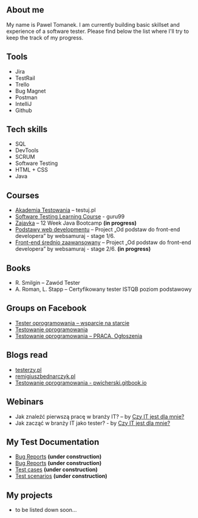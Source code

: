 ## About me

My name is Pawel Tomanek. I am currently building basic skillset and experience of a software tester. 
Please find below the list where I'll try to keep the track of my progress.


## Tools

* Jira
* TestRail
* Trello
* Bug Magnet
* Postman
* IntelliJ
* Github


## Tech skills

* SQL
* DevTools
* SCRUM
* Software Testing
* HTML + CSS
* Java 


## Courses

* [Akademia Testowania]( https://testuj.pl/karta-szkolenia/kurs-it-online-akademia-testowania-dzienna) – testuj.pl
* [Software Testing Learning Course](https://www.guru99.com/software-testing.html) - guru99
* [Zajavka]( https://www.zajavka.pl/) – 12 Week Java Bootcamp **(in progress)**
* [Podstawy web developmentu]( https://websamuraj.pl/kurs/web-developer-w-15-dni-kurs-online/) – Project „Od podstaw do front-end developera” by websamuraj - stage 1/6. 
* [Front-end średnio zaawansowany]( https://websamuraj.pl/kurs/front-end-zaawansowany-w-15-dni-kurs-online/) – Project „Od podstaw do front-end developera” by websamuraj - stage 2/6. **(in progress)**


## Books

* R. Smilgin – Zawód Tester
* A. Roman, L. Stapp – Certyfikowany tester ISTQB poziom podstawowy


## Groups on Facebook

* [Tester oprogramowania – wsparcie na starcie]( https://www.facebook.com/groups/testeroprogramowania/?ref=group_header)
* [Testowanie oprogramowania]( https://www.facebook.com/groups/141683635854223)
* [Testowanie oprogramowania – PRACA, Ogłoszenia](https://www.facebook.com/groups/215557562210470)


## Blogs read
* [testerzy.pl](https://testerzy.pl/)
* [remigiuszbednarczyk.pl]( https://remigiuszbednarczyk.pl/)
* [Testowanie oprogramowania - pwicherski.gitbook.io](https://pwicherski.gitbook.io/testowanie-oprogramowania/)


## Webinars

* Jak znaleźć pierwszą pracę w branży IT? – by [Czy IT jest dla mnie?](https://www.czyitjestdlamnie.pl/)
* Jak zacząć w branży IT jako tester? - by [Czy IT jest dla mnie?](https://www.czyitjestdlamnie.pl/)


## My Test Documentation 
- [Bug Reports](https://drive.google.com/drive/folders/1V4r4Qxpkx5OVw_1QH7-MrnZ12PVB3cVv?usp=sharing) **(under construction)**
- [Bug Reports](https://drive.google.com/drive/folders/1V4r4Qxpkx5OVw_1QH7-MrnZ12PVB3cVv?usp=sharing) **(under construction)**
- [Test cases](https://drive.google.com/drive/folders/1V4r4Qxpkx5OVw_1QH7-MrnZ12PVB3cVv?usp=sharing) **(under construction)**
- [Test scenarios](https://drive.google.com/drive/folders/1V4r4Qxpkx5OVw_1QH7-MrnZ12PVB3cVv?usp=sharing) **(under construction)**


## My projects
* to be listed down soon…
